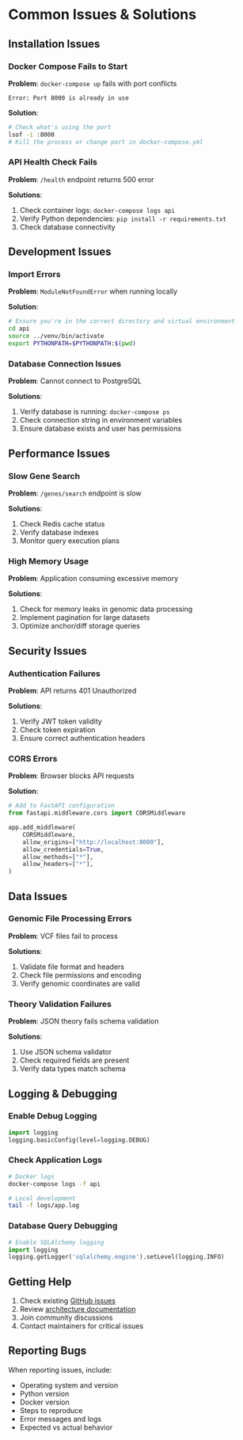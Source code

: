 # Common Issues & Solutions

## Installation Issues

### Docker Compose Fails to Start
**Problem**: `docker-compose up` fails with port conflicts
```
Error: Port 8000 is already in use
```

**Solution**:
```bash
# Check what's using the port
lsof -i :8000
# Kill the process or change port in docker-compose.yml
```

### API Health Check Fails
**Problem**: `/health` endpoint returns 500 error

**Solutions**:
1. Check container logs: `docker-compose logs api`
2. Verify Python dependencies: `pip install -r requirements.txt`
3. Check database connectivity

## Development Issues

### Import Errors
**Problem**: `ModuleNotFoundError` when running locally

**Solution**:
```bash
# Ensure you're in the correct directory and virtual environment
cd api
source ../venv/bin/activate
export PYTHONPATH=$PYTHONPATH:$(pwd)
```

### Database Connection Issues
**Problem**: Cannot connect to PostgreSQL

**Solutions**:
1. Verify database is running: `docker-compose ps`
2. Check connection string in environment variables
3. Ensure database exists and user has permissions

## Performance Issues

### Slow Gene Search
**Problem**: `/genes/search` endpoint is slow

**Solutions**:
1. Check Redis cache status
2. Verify database indexes
3. Monitor query execution plans

### High Memory Usage
**Problem**: Application consuming excessive memory

**Solutions**:
1. Check for memory leaks in genomic data processing
2. Implement pagination for large datasets
3. Optimize anchor/diff storage queries

## Security Issues

### Authentication Failures
**Problem**: API returns 401 Unauthorized

**Solutions**:
1. Verify JWT token validity
2. Check token expiration
3. Ensure correct authentication headers

### CORS Errors
**Problem**: Browser blocks API requests

**Solution**:
```python
# Add to FastAPI configuration
from fastapi.middleware.cors import CORSMiddleware

app.add_middleware(
    CORSMiddleware,
    allow_origins=["http://localhost:8080"],
    allow_credentials=True,
    allow_methods=["*"],
    allow_headers=["*"],
)
```

## Data Issues

### Genomic File Processing Errors
**Problem**: VCF files fail to process

**Solutions**:
1. Validate file format and headers
2. Check file permissions and encoding
3. Verify genomic coordinates are valid

### Theory Validation Failures
**Problem**: JSON theory fails schema validation

**Solutions**:
1. Use JSON schema validator
2. Check required fields are present
3. Verify data types match schema

## Logging & Debugging

### Enable Debug Logging
```python
import logging
logging.basicConfig(level=logging.DEBUG)
```

### Check Application Logs
```bash
# Docker logs
docker-compose logs -f api

# Local development
tail -f logs/app.log
```

### Database Query Debugging
```python
# Enable SQLAlchemy logging
import logging
logging.getLogger('sqlalchemy.engine').setLevel(logging.INFO)
```

## Getting Help

1. Check existing [GitHub issues](https://github.com/YOUR_USERNAME/dnaresearch/issues)
2. Review [architecture documentation](../architecture/)
3. Join community discussions
4. Contact maintainers for critical issues

## Reporting Bugs

When reporting issues, include:
- Operating system and version
- Python version
- Docker version
- Steps to reproduce
- Error messages and logs
- Expected vs actual behavior